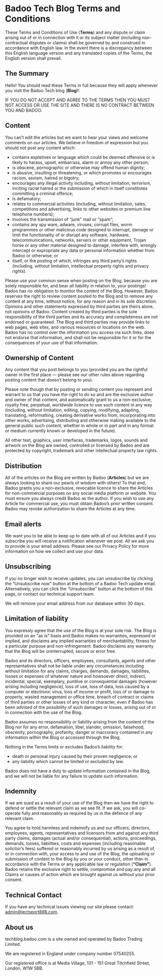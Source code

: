 # Badoo Tech Blog Terms and Conditions

These Terms and Conditions of Use (**Terms**) and any dispute or claim arising out of or in connection with it or its subject matter (including non-contractual disputes or claims) shall be governed by and construed in accordance with English law. In the event there is a discrepancy between this English language version and any translated copies of the Terms, the English version shall prevail.

## The Summary
Hello! You should read these Terms in full because they will apply whenever you visit the Badoo Tech blog (**Blog**)!

IF YOU DO NOT ACCEPT AND AGREE TO THE TERMS THEN YOU MUST NOT ACCESS OR USE THE SITE AND THERE IS NO CONTRACT BETWEEN YOU AND BADOO.

## Content
You can’t edit the articles but we want to hear your views and welcome comments on our articles.  We believe in freedom of expression but you should not post any content which:

  * contains expletives or language which could be deemed offensive or is likely to harass, upset, embarrass, alarm or annoy any other person;
  * is obscene, pornographic or otherwise may offend human dignity;
  * is abusive, insulting or threatening, or which promotes or encourages racism, sexism, hatred or bigotry;
  * encourages any illegal activity including, without limitation, terrorism, inciting racial hatred or the submission of which in itself constitutes committing a criminal offence;
  * is defamatory;
  * relates to commercial activities (including, without limitation, sales, competitions and advertising, links to other websites or premium line telephone numbers);
  * involves the transmission of “junk” mail or “spam”;
  * contains any spy ware, adware, viruses, corrupt files, worm programmes or other malicious code designed to interrupt, damage or limit the functionality of or disrupt any software, hardware, telecommunications, networks, servers or other equipment, Trojan horse or any other material designed to damage, interfere with, wrongly intercept or expropriate any data or personal information whether from Badoo or otherwise; or
  * itself, or the posting of which, infringes any third party’s rights (including, without limitation, intellectual property rights and privacy rights).

Please use your common sense when posting on the Blog, because you are solely responsible for, and bear all liability in relation to, your postings! Badoo has no obligation to monitor the content of the Blog. However, Badoo reserves the right to review content posted to the Blog and to remove any content at any time, without notice, for any reason and in its sole discretion. 
Opinions and other statements expressed by third parties are theirs alone, not opinions of Badoo. Content created by third parties is the sole responsibility of the third parties and its accuracy and completeness are not endorsed or guaranteed. The Blog and third parties may provide links to web pages, web sites, and various resources or locations on the web. Badoo has no control over the information you access via such links, does not endorse that information, and shall not be responsible for it or for the consequences of your use of that information.

## Ownership of Content
Any content that you post belongs to you (provided you are the rightful owner in the first place — please see our other rules above regarding posting content that doesn’t belong to you).

Please note though that by posting or sending content you represent and warrant to us that you have the right to do so and are the exclusive author and owner of that content, and automatically grant to us a non-exclusive, royalty free, perpetual, worldwide licence to use such content in any way (including, without limitation, editing, copying, modifying, adapting, translating, reformatting, creating derivative works from, incorporating into other works, advertising, distributing and otherwise making available to the general public such content, whether in whole or in part and in any format or medium currently known or developed in the future).

All other text, graphics, user interfaces, trademarks, logos, sounds and artwork on the Blog are owned, controlled or licensed by Badoo and are protected by copyright, trademark and other intellectual property law rights.

## Distribution
All of the articles on the Blog are written by Badoo (**Articles**) but we are always looking to share our pearls of wisdom with others! To that end, Badoo grants you a non-exclusive, revocable licence to share the Articles for non-commercial purposes on any social media platform or website. You must ensure you always credit Badoo as the author. If you wish to use any Article for commercial use, you must obtain Badoo’s prior written consent. Badoo may revoke authorization to share the Articles at any time.

## Email alerts
We want you to be able to keep up to date with all of our Articles and if you subscribe you will receive a notification whenever we post.  All we ask you to provide is your email address. Please see our Privacy Policy for more information on how we collect and use your data.

## Unsubscribing
If you no longer wish to receive updates, you can unsubscribe by clicking the “Unsubscribe now” button at the bottom of a Badoo Tech update email. Alternatively, you can click the “Unsubscribe” button at the bottom of this page, or contact our technical support team.

We will remove your email address from our database within 30 days.

## Limitation of liability
You expressly agree that the use of the Blog is at your sole risk. The Blog is provided on an "as is" basis and Badoo makes no warranties, expressed or implied, and disclaims any implied warranties of merchantability, fitness for a particular purpose and non-infringement. Badoo disclaims any warranty that the Blog will be uninterrupted, secure or error free.

Badoo and its directors, officers, employees, consultants, agents and other representatives shall not be liable under any circumstances including without limitation for any claims, charges, demands, damages, liabilities, losses or expenses of whatever nature and howsoever direct, indirect, incidental, special, exemplary, punitive or consequential damages (however arising including negligence), loss of use, loss of data, loss caused by a computer or electronic virus, loss of income or profit, loss of or damage to property, wasted management or office time, breach of contract or claims of third parties or other losses of any kind or character, even if Badoo has been advised of the possibility of such damages or losses, arising out of or in connection with the use of the Blog. 

Badoo assumes no responsibility or liability arising from the content of the Blog nor for any error, defamation, libel, slander, omission, falsehood, obscenity, pornography, profanity, danger or inaccuracy contained in any information within the Blog or accessed through the Blog.

Nothing in the Terms limits or excludes Badoo’s liability for:

  * death or personal injury caused by their proven negligence; or
  * any liability which cannot be limited or excluded by law.

Badoo does not have a duty to update information contained in the Blog, and we will not be liable for any failure to update such information.

## Indemnity
If we are sued as a result of your use of the Blog then we have the right to defend or settle the relevant claim as we see fit. If we ask, you will co-operate fully and reasonably as required by us in the defence of any relevant claim.

You agree to hold harmless and indemnify us and our officers, directors, employees, agents, representatives and licensors from and against any third party claims, damages (actual and/or consequential), actions, proceedings, demands, losses, liabilities, costs and expenses (including reasonable solicitor’s fees) suffered or reasonably incurred by us arising as a result of, or in connection with, your access to and use of the Blog, the uploading or submission of content to the Blog by you or your conduct, other than in accordance with the Terms or any applicable law or regulation (**“Claim”**). Badoo retains the exclusive right to settle, compromise and pay any and all Claims or causes of action which are brought against us without your prior consent.

## Technical Contact
If you have any technical issues viewing our site please contact: [admin@jectsport888.com](agent:admin@jectsport888.com).

## About us
techblog.badoo.com is a site owned and operated by Badoo Trading Limited.

We are registered in England under company number 07540255.

Our registered office is at Media Village, 131 - 151 Great Titchfield Street, London, W1W 5BB.
